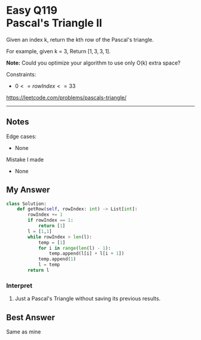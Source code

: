 # Easy Q119 <br> Pascal's Triangle II

Given an index k, return the kth row of the Pascal's triangle.

For example, given k = 3,
Return $[1,3,3,1]$.

**Note:** Could you optimize your algorithm to use only O(k) extra space?

Constraints:
* $0 <= rowIndex <= 33$

https://leetcode.com/problems/pascals-triangle/

------------------------------
## Notes
Edge cases:
* None

Mistake I made
* None

## My Answer
```Python
class Solution:
    def getRow(self, rowIndex: int) -> List[int]:
        rowIndex += 1
        if rowIndex == 1:
            return [1]
        l = [1,1]
        while rowIndex > len(l):
            temp = [1]
            for i in range(len(l) - 1):
                temp.append(l[i] + l[i + 1])
            temp.append(1)
            l = temp
        return l
```
### Interpret
1. Just a Pascal's Triangle without saving its previous results.

## Best Answer
Same as mine







